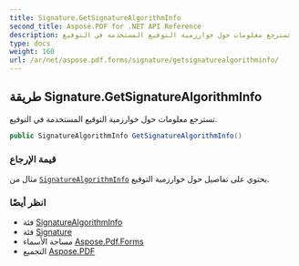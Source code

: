 ```yaml
---
title: Signature.GetSignatureAlgorithmInfo
second_title: Aspose.PDF for .NET API Reference
description: طريقة التوقيع. تسترجع معلومات حول خوارزمية التوقيع المستخدمة في التوقيع
type: docs
weight: 160
url: /ar/net/aspose.pdf.forms/signature/getsignaturealgorithminfo/
---
```

## طريقة Signature.GetSignatureAlgorithmInfo

تسترجع معلومات حول خوارزمية التوقيع المستخدمة في التوقيع.

```csharp
public SignatureAlgorithmInfo GetSignatureAlgorithmInfo()
```

### قيمة الإرجاع

مثال من [`SignatureAlgorithmInfo`](../../../aspose.pdf.security/signaturealgorithminfo/) يحتوي على تفاصيل حول خوارزمية التوقيع.

### انظر أيضًا

* فئة [SignatureAlgorithmInfo](../../../aspose.pdf.security/signaturealgorithminfo/)
* فئة [Signature](../)
* مساحة الأسماء [Aspose.Pdf.Forms](../../../aspose.pdf.forms/)
* التجميع [Aspose.PDF](../../../)